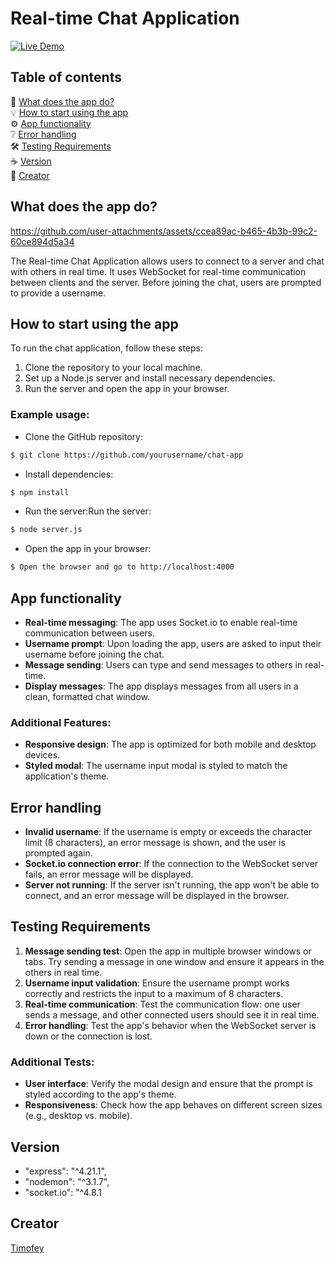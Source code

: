 # Real-time Chat Application

[![Live Demo](https://img.shields.io/badge/Live%20Demo-Available-blue)](https://your-project-link)

## Table of contents

🚀 [What does the app do?](#what-does-the-app-do)<br/>
💡 [How to start using the app](#how-to-start-using-the-app)<br/>
⚙️ [App functionality](#app-functionality)<br/>
❔ [Error handling](#error-handling)<br/>
🛠️ [Testing Requirements](#testing-requirements)<br/>
☕ [Version](#version)<br/>
🤝 [Creator](#creator)

## What does the app do?


https://github.com/user-attachments/assets/ccea89ac-b465-4b3b-99c2-60ce894d5a34


The Real-time Chat Application allows users to connect to a server and chat with others in real time. It uses WebSocket for real-time communication between clients and the server. Before joining the chat, users are prompted to provide a username.

## How to start using the app

To run the chat application, follow these steps:

1. Clone the repository to your local machine.
2. Set up a Node.js server and install necessary dependencies.
3. Run the server and open the app in your browser.

### Example usage:

- Clone the GitHub repository:

```bash
$ git clone https://github.com/yourusername/chat-app
```

- Install dependencies:

```bash
$ npm install

```

- Run the server:Run the server:

```bash
$ node server.js
```

- Open the app in your browser:

```bash
$ Open the browser and go to http://localhost:4000

```

## App functionality

- **Real-time messaging**: The app uses Socket.io to enable real-time communication between users.
- **Username prompt**: Upon loading the app, users are asked to input their username before joining the chat.
- **Message sending**: Users can type and send messages to others in real-time.
- **Display messages**: The app displays messages from all users in a clean, formatted chat window.

### Additional Features:

- **Responsive design**: The app is optimized for both mobile and desktop devices.
- **Styled modal**: The username input modal is styled to match the application's theme.

## Error handling

- **Invalid username**: If the username is empty or exceeds the character limit (8 characters), an error message is shown, and the user is prompted again.
- **Socket.io connection error**: If the connection to the WebSocket server fails, an error message will be displayed.
- **Server not running**: If the server isn't running, the app won't be able to connect, and an error message will be displayed in the browser.

## Testing Requirements

1. **Message sending test**: Open the app in multiple browser windows or tabs. Try sending a message in one window and ensure it appears in the others in real time.
2. **Username input validation**: Ensure the username prompt works correctly and restricts the input to a maximum of 8 characters.
3. **Real-time communication**: Test the communication flow: one user sends a message, and other connected users should see it in real time.
4. **Error handling**: Test the app's behavior when the WebSocket server is down or the connection is lost.

### Additional Tests:

- **User interface**: Verify the modal design and ensure that the prompt is styled according to the app's theme.
- **Responsiveness**: Check how the app behaves on different screen sizes (e.g., desktop vs. mobile).

## Version

- "express": "^4.21.1",
- "nodemon": "^3.1.7",
- "socket.io": "^4.8.1

## Creator

[Timofey](https://github.com/TigerTimofey) <br/>
